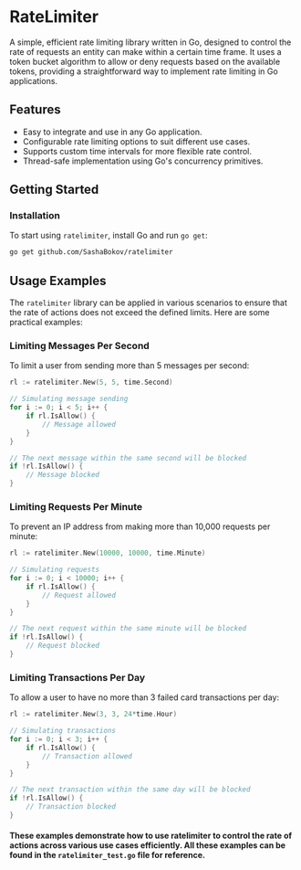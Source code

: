 # RateLimiter

A simple, efficient rate limiting library written in Go, designed to control the rate of requests an entity can make within a certain time frame. It uses a token bucket algorithm to allow or deny requests based on the available tokens, providing a straightforward way to implement rate limiting in Go applications.

## Features

- Easy to integrate and use in any Go application.
- Configurable rate limiting options to suit different use cases.
- Supports custom time intervals for more flexible rate control.
- Thread-safe implementation using Go's concurrency primitives.

## Getting Started

### Installation

To start using `ratelimiter`, install Go and run `go get`:

```bash
go get github.com/SashaBokov/ratelimiter
```

## Usage Examples

The `ratelimiter` library can be applied in various scenarios to ensure that the rate of actions does not exceed the defined limits. Here are some practical examples:

### Limiting Messages Per Second

To limit a user from sending more than 5 messages per second:

```go
rl := ratelimiter.New(5, 5, time.Second)

// Simulating message sending
for i := 0; i < 5; i++ {
	if rl.IsAllow() {
		// Message allowed
	}
}

// The next message within the same second will be blocked
if !rl.IsAllow() {
	// Message blocked
}
```

### Limiting Requests Per Minute

To prevent an IP address from making more than 10,000 requests per minute:

```go
rl := ratelimiter.New(10000, 10000, time.Minute)

// Simulating requests
for i := 0; i < 10000; i++ {
	if rl.IsAllow() {
		// Request allowed
	}
}

// The next request within the same minute will be blocked
if !rl.IsAllow() {
	// Request blocked
}
```

### Limiting Transactions Per Day

To allow a user to have no more than 3 failed card transactions per day:

```go
rl := ratelimiter.New(3, 3, 24*time.Hour)

// Simulating transactions
for i := 0; i < 3; i++ {
	if rl.IsAllow() {
		// Transaction allowed
	}
}

// The next transaction within the same day will be blocked
if !rl.IsAllow() {
	// Transaction blocked
}
```

#### These examples demonstrate how to use ratelimiter to control the rate of actions across various use cases efficiently. All these examples can be found in the `ratelimiter_test.go` file for reference.
